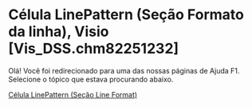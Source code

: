 
# Célula LinePattern (Seção Formato da linha), Visio [Vis_DSS.chm82251232]

Olá! Você foi redirecionado para uma das nossas páginas de Ajuda F1. Selecione o tópico que estava procurando abaixo.

[Célula LinePattern (Seção Line Format)](http://msdn.microsoft.com/library/a416762b-7294-c99f-d9f1-332c3ed35dff%28Office.15%29.aspx)
